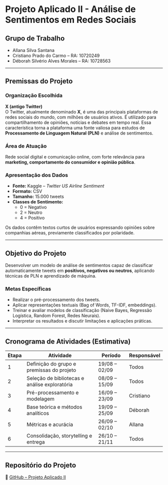 # Projeto Aplicado II - Análise de Sentimentos em Redes Sociais  

## Grupo de Trabalho  
- Allana Silva Santana  
- Cristiano Prado do Carmo – RA: 10720249  
- Déborah Silvério Alves Morales – RA: 10728563  

---

## Premissas do Projeto  

### Organização Escolhida  
**X (antigo Twitter)**  
O Twitter, atualmente denominado **X**, é uma das principais plataformas de redes sociais do mundo, com milhões de usuários ativos. É utilizado para compartilhamento de opiniões, notícias e debates em tempo real. Essa característica torna a plataforma uma fonte valiosa para estudos de **Processamento de Linguagem Natural (PLN)** e análise de sentimentos.  

### Área de Atuação  
Rede social digital e comunicação online, com forte relevância para **marketing, comportamento do consumidor e opinião pública**.  

### Apresentação dos Dados  
- **Fonte:** Kaggle – *Twitter US Airline Sentiment*  
- **Formato:** CSV  
- **Tamanho:** 15.000 tweets  
- **Classes de Sentimento:**  
  - 0 = Negativo  
  - 2 = Neutro  
  - 4 = Positivo  

Os dados contêm textos curtos de usuários expressando opiniões sobre companhias aéreas, previamente classificados por polaridade.  

---

## Objetivo do Projeto  
Desenvolver um modelo de análise de sentimentos capaz de classificar automaticamente tweets em **positivos, negativos ou neutros**, aplicando técnicas de PLN e aprendizado de máquina.  

### Metas Específicas  
- Realizar o pré-processamento dos tweets.  
- Aplicar representações textuais (Bag of Words, TF-IDF, embeddings).  
- Treinar e avaliar modelos de classificação (Naive Bayes, Regressão Logística, Random Forest, Redes Neurais).  
- Interpretar os resultados e discutir limitações e aplicações práticas.  

---

## Cronograma de Atividades (Estimativa)  

| Etapa | Atividade | Período | Responsável |
|-------|-----------|----------|-------------|
| 1 | Definição do grupo e premissas do projeto | 19/08 – 02/09 | Todos |
| 2 | Seleção de bibliotecas e análise exploratória | 08/09 – 15/09 | Todos |
| 3 | Pré-processamento e modelagem | 16/09 – 23/09 | Cristiano |
| 4 | Base teórica e métodos analíticos | 19/09 – 25/09 | Déborah |
| 5 | Métricas e acurácia | 26/09 – 02/10 | Allana |
| 6 | Consolidação, storytelling e entrega | 26/10 – 21/11 | Todos |

---

## Repositório do Projeto  
📂 [GitHub – Projeto Aplicado II](https://github.com/httpsdebs/Projeto_Aplicado_II)  
